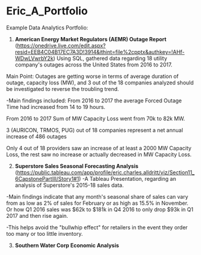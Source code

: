 # Eric_A_Portfolio
Example Data Analytics Portfolio: 

1. **American Energy Market Regulators (AEMR) Outage Report** (https://onedrive.live.com/edit.aspx?resid=EEB4C04B17EC7A3D!3914&ithint=file%2cpptx&authkey=!AHf-WDwLVwrbY2k)
Using SQL, gathered data regarding 18 utility company's outages across the United States from 2016 to 2017.

Main Point: Outages are getting worse in terms of average duration of outage, capacity loss (MW), and 3 out of the 18 companies analyzed should be investigated to reverse the troubling trend.

-Main findings included: 
From 2016 to 2017 the average Forced Outage Time had increased from 14 to 19 hours.

From 2016 to 2017 Sum of MW Capacity Loss went from 70k to 82k MW.

3 (AURICON, TRMOS, PUG) out of 18 companies represent a net annual increase of 486 outages

Only 4 out of 18 providers saw an increase of at least a 2000 MW Capacity Loss, the rest saw no increase or actually decreased in MW Capacity Loss.


2. **Superstore Sales Seasonal Forecasting Analysis** (https://public.tableau.com/app/profile/eric.charles.alldritt/viz/Section11_6CapstonePartIII/Story1#1)
-A Tableau Presentation, regarding an analysis of Superstore's 2015-18 sales data.

-Main findings indicate that any month's seasonal share of sales can vary from as low as 2% of sales for February or as high as 15.5% in November. Or how Q1 2016 sales was $62k to $181k in Q4 2016 to only drop $93k in Q1 2017 and then rise again.

-This helps avoid the "bullwhip effect" for retailers in the event they order too many or too little inventory.

3. **Southern Water Corp Economic Analysis**

